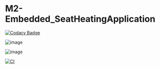 # M2-Embedded_SeatHeatingApplication

[![Codacy Badge](https://app.codacy.com/project/badge/Grade/39a289a7c8bf433094ce8c41c31a95fa)](https://www.codacy.com/gh/Debraj-123/M2-Embedded_SeatHeatingApplication/dashboard?utm_source=github.com&amp;utm_medium=referral&amp;utm_content=Debraj-123/M2-Embedded_SeatHeatingApplication&amp;utm_campaign=Badge_Grade)

![image](https://user-images.githubusercontent.com/94230294/144284466-095f43ed-1340-47fc-b0d1-cf734cb9a69c.png)

![image](https://user-images.githubusercontent.com/94230294/144284522-f6c80783-adda-42b9-b2dc-9f00c8ce9359.png)

[![CI](https://github.com/Debraj-123/M2-Embedded_SeatHeatingApplication/actions/workflows/main.yml/badge.svg?branch=main)](https://github.com/Debraj-123/M2-Embedded_SeatHeatingApplication/actions/workflows/main.yml)
